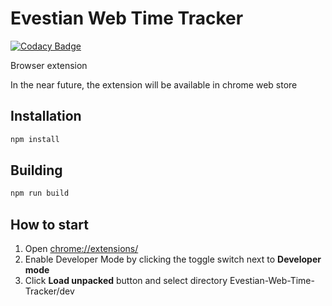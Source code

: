 # Evestian Web Time Tracker
[![Codacy Badge](https://api.codacy.com/project/badge/Grade/f501a6c7502e41639fdb09a34e4f8760)](https://www.codacy.com/app/sebastiantokarski/Evestian-Web-Time-Tracker?utm_source=github.com&amp;utm_medium=referral&amp;utm_content=Evelenka/Evestian-Web-Time-Tracker&amp;utm_campaign=Badge_Grade)

Browser extension

In the near future, the extension will be available in chrome web store

## Installation

```javascript
npm install
```

## Building

```javascript
npm run build
```

## How to start

1. Open [chrome://extensions/](chrome://extensions/)
2. Enable Developer Mode by clicking the toggle switch next to **Developer mode**
3. Click **Load unpacked** button and select directory Evestian-Web-Time-Tracker/dev
